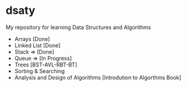 # dsaty
My repository for learning Data Structures and Algorithms
- Arrays [Done]
- Linked List [Done]
- Stack => [Done]
- Queue => [In Progress]
- Trees [BST-AVL-RBT-BT]
- Sorting & Searching
- Analysis and Design of Algorithms [Introdution to Algorthms Book]
